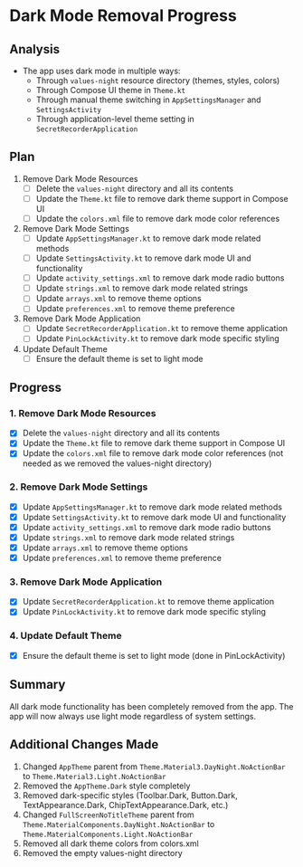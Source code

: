 # Dark Mode Removal Progress

## Analysis
- The app uses dark mode in multiple ways:
  - Through `values-night` resource directory (themes, styles, colors)
  - Through Compose UI theme in `Theme.kt`
  - Through manual theme switching in `AppSettingsManager` and `SettingsActivity`
  - Through application-level theme setting in `SecretRecorderApplication`

## Plan
1. Remove Dark Mode Resources
   - [ ] Delete the `values-night` directory and all its contents
   - [ ] Update the `Theme.kt` file to remove dark theme support in Compose UI
   - [ ] Update the `colors.xml` file to remove dark mode color references

2. Remove Dark Mode Settings
   - [ ] Update `AppSettingsManager.kt` to remove dark mode related methods
   - [ ] Update `SettingsActivity.kt` to remove dark mode UI and functionality
   - [ ] Update `activity_settings.xml` to remove dark mode radio buttons
   - [ ] Update `strings.xml` to remove dark mode related strings
   - [ ] Update `arrays.xml` to remove theme options
   - [ ] Update `preferences.xml` to remove theme preference

3. Remove Dark Mode Application
   - [ ] Update `SecretRecorderApplication.kt` to remove theme application
   - [ ] Update `PinLockActivity.kt` to remove dark mode specific styling

4. Update Default Theme
   - [ ] Ensure the default theme is set to light mode

## Progress

### 1. Remove Dark Mode Resources
- [x] Delete the `values-night` directory and all its contents
- [x] Update the `Theme.kt` file to remove dark theme support in Compose UI
- [x] Update the `colors.xml` file to remove dark mode color references (not needed as we removed the values-night directory)

### 2. Remove Dark Mode Settings
- [x] Update `AppSettingsManager.kt` to remove dark mode related methods
- [x] Update `SettingsActivity.kt` to remove dark mode UI and functionality
- [x] Update `activity_settings.xml` to remove dark mode radio buttons
- [x] Update `strings.xml` to remove dark mode related strings
- [x] Update `arrays.xml` to remove theme options
- [x] Update `preferences.xml` to remove theme preference

### 3. Remove Dark Mode Application
- [x] Update `SecretRecorderApplication.kt` to remove theme application
- [x] Update `PinLockActivity.kt` to remove dark mode specific styling

### 4. Update Default Theme
- [x] Ensure the default theme is set to light mode (done in PinLockActivity)

## Summary
All dark mode functionality has been completely removed from the app. The app will now always use light mode regardless of system settings.

## Additional Changes Made
1. Changed `AppTheme` parent from `Theme.Material3.DayNight.NoActionBar` to `Theme.Material3.Light.NoActionBar`
2. Removed the `AppTheme.Dark` style completely
3. Removed dark-specific styles (Toolbar.Dark, Button.Dark, TextAppearance.Dark, ChipTextAppearance.Dark, etc.)
4. Changed `FullScreenNoTitleTheme` parent from `Theme.MaterialComponents.DayNight.NoActionBar` to `Theme.MaterialComponents.Light.NoActionBar`
5. Removed all dark theme colors from colors.xml
6. Removed the empty values-night directory
